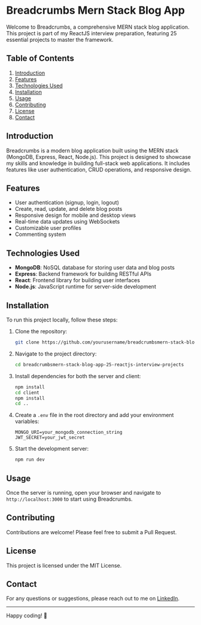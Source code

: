 # Breadcrumbs Mern Stack Blog App

Welcome to Breadcrumbs, a comprehensive MERN stack blog application. This project is part of my ReactJS interview preparation, featuring 25 essential projects to master the framework.

## Table of Contents
1. [Introduction](#introduction)
2. [Features](#features)
3. [Technologies Used](#technologies-used)
4. [Installation](#installation)
5. [Usage](#usage)
6. [Contributing](#contributing)
7. [License](#license)
8. [Contact](#contact)

## Introduction
Breadcrumbs is a modern blog application built using the MERN stack (MongoDB, Express, React, Node.js). This project is designed to showcase my skills and knowledge in building full-stack web applications. It includes features like user authentication, CRUD operations, and responsive design.

## Features
- User authentication (signup, login, logout)
- Create, read, update, and delete blog posts
- Responsive design for mobile and desktop views
- Real-time data updates using WebSockets
- Customizable user profiles
- Commenting system

## Technologies Used
- **MongoDB**: NoSQL database for storing user data and blog posts
- **Express**: Backend framework for building RESTful APIs
- **React**: Frontend library for building user interfaces
- **Node.js**: JavaScript runtime for server-side development

## Installation
To run this project locally, follow these steps:

1. Clone the repository:
    ```bash
    git clone https://github.com/yourusername/breadcrumbsmern-stack-blog-app-25-reactjs-interview-projects.git
    ```

2. Navigate to the project directory:
    ```bash
    cd breadcrumbsmern-stack-blog-app-25-reactjs-interview-projects
    ```

3. Install dependencies for both the server and client:
    ```bash
    npm install
    cd client
    npm install
    cd ..
    ```

4. Create a `.env` file in the root directory and add your environment variables:
    ```env
    MONGO_URI=your_mongodb_connection_string
    JWT_SECRET=your_jwt_secret
    ```

5. Start the development server:
    ```bash
    npm run dev
    ```

## Usage
Once the server is running, open your browser and navigate to `http://localhost:3000` to start using Breadcrumbs.

## Contributing
Contributions are welcome! Please feel free to submit a Pull Request.

## License
This project is licensed under the MIT License.

## Contact
For any questions or suggestions, please reach out to me on [LinkedIn](https://www.linkedin.com/in/yourusername).

---

Happy coding! 🚀
